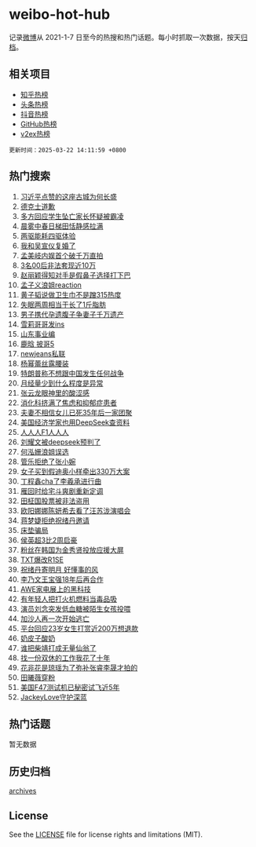 # weibo-hot-hub

记录[微博](https://www.weibo.com)从 2021-1-7 日至今的热搜和热门话题。每小时抓取一次数据，按天[归档](archives)。

## 相关项目

- [知乎热榜](https://github.com/lonnyzhang423/zhihu-hot-hub)
- [头条热榜](https://github.com/lonnyzhang423/toutiao-hot-hub)
- [抖音热榜](https://github.com/lonnyzhang423/douyin-hot-hub)
- [GitHub热榜](https://github.com/lonnyzhang423/github-hot-hub)
- [v2ex热榜](https://github.com/lonnyzhang423/v2ex-hot-hub)


`更新时间：2025-03-22 14:11:59 +0800`

## 热门搜索

1. [习近平点赞的这座古城为何长盛](https://m.weibo.cn/search?containerid=100103type%3D1%26t%3D10%26q%3D%23%E4%B9%A0%E8%BF%91%E5%B9%B3%E7%82%B9%E8%B5%9E%E7%9A%84%E8%BF%99%E5%BA%A7%E5%8F%A4%E5%9F%8E%E4%B8%BA%E4%BD%95%E9%95%BF%E7%9B%9B%23&stream_entry_id=51&isnewpage=1&extparam=seat%3D1%26stream_entry_id%3D51%26c_type%3D51%26q%3D%2523%25E4%25B9%25A0%25E8%25BF%2591%25E5%25B9%25B3%25E7%2582%25B9%25E8%25B5%259E%25E7%259A%2584%25E8%25BF%2599%25E5%25BA%25A7%25E5%258F%25A4%25E5%259F%258E%25E4%25B8%25BA%25E4%25BD%2595%25E9%2595%25BF%25E7%259B%259B%2523%26pos%3D0%26dgr%3D0%26cate%3D10103%26filter_type%3Drealtimehot%26display_time%3D1742623917%26pre_seqid%3D1742623917697051308031)
1. [德克士道歉](https://m.weibo.cn/search?containerid=100103type%3D1%26t%3D10%26q%3D%23%E5%BE%B7%E5%85%8B%E5%A3%AB%E9%81%93%E6%AD%89%23&stream_entry_id=31&isnewpage=1&extparam=seat%3D1%26band_rank%3D1%26c_type%3D31%26flag%3D2%26pos%3D0%26lcate%3D5001%26stream_entry_id%3D31%26q%3D%2523%25E5%25BE%25B7%25E5%2585%258B%25E5%25A3%25AB%25E9%2581%2593%25E6%25AD%2589%2523%26realpos%3D1%26dgr%3D0%26cate%3D5001%26filter_type%3Drealtimehot%26display_time%3D1742623917%26pre_seqid%3D1742623917697051308031)
1. [多方回应学生坠亡家长怀疑被霸凌](https://m.weibo.cn/search?containerid=100103type%3D1%26t%3D10%26q%3D%23%E5%A4%9A%E6%96%B9%E5%9B%9E%E5%BA%94%E5%AD%A6%E7%94%9F%E5%9D%A0%E4%BA%A1%E5%AE%B6%E9%95%BF%E6%80%80%E7%96%91%E8%A2%AB%E9%9C%B8%E5%87%8C%23&stream_entry_id=31&isnewpage=1&extparam=seat%3D1%26band_rank%3D2%26c_type%3D31%26flag%3D1%26pos%3D1%26lcate%3D5001%26stream_entry_id%3D31%26q%3D%2523%25E5%25A4%259A%25E6%2596%25B9%25E5%259B%259E%25E5%25BA%2594%25E5%25AD%25A6%25E7%2594%259F%25E5%259D%25A0%25E4%25BA%25A1%25E5%25AE%25B6%25E9%2595%25BF%25E6%2580%2580%25E7%2596%2591%25E8%25A2%25AB%25E9%259C%25B8%25E5%2587%258C%2523%26realpos%3D2%26dgr%3D0%26cate%3D5001%26filter_type%3Drealtimehot%26display_time%3D1742623917%26pre_seqid%3D1742623917697051308031)
1. [晨雾中春日梯田恬静感拉满](https://m.weibo.cn/search?containerid=100103type%3D1%26t%3D10%26q%3D%23%E6%99%A8%E9%9B%BE%E4%B8%AD%E6%98%A5%E6%97%A5%E6%A2%AF%E7%94%B0%E6%81%AC%E9%9D%99%E6%84%9F%E6%8B%89%E6%BB%A1%23&stream_entry_id=31&isnewpage=1&extparam=seat%3D1%26band_rank%3D3%26c_type%3D31%26flag%3D0%26pos%3D2%26lcate%3D5001%26stream_entry_id%3D31%26q%3D%2523%25E6%2599%25A8%25E9%259B%25BE%25E4%25B8%25AD%25E6%2598%25A5%25E6%2597%25A5%25E6%25A2%25AF%25E7%2594%25B0%25E6%2581%25AC%25E9%259D%2599%25E6%2584%259F%25E6%258B%2589%25E6%25BB%25A1%2523%26realpos%3D3%26dgr%3D0%26cate%3D5001%26filter_type%3Drealtimehot%26display_time%3D1742623917%26pre_seqid%3D1742623917697051308031)
1. [两驱能耗四驱体验](https://m.weibo.cn/search?containerid=100103type%3D1%26t%3D10%26q%3D%23%E4%B8%A4%E9%A9%B1%E8%83%BD%E8%80%97%E5%9B%9B%E9%A9%B1%E4%BD%93%E9%AA%8C%23&stream_entry_id=31&isnewpage=1&extparam=seat%3D1%26band_rank%3D4%26c_type%3D31%26is_ad_pos%3D1%26pos%3D3%26lcate%3D5001%26stream_entry_id%3D31%26cate%3D5001%26q%3D%2523%25E4%25B8%25A4%25E9%25A9%25B1%25E8%2583%25BD%25E8%2580%2597%25E5%259B%259B%25E9%25A9%25B1%25E4%25BD%2593%25E9%25AA%258C%2523%26dgr%3D0%26topic_ad%3D1%26adid%3D280181%26filter_type%3Drealtimehot%26display_time%3D1742623917%26pre_seqid%3D1742623917697051308031)
1. [我和吴宣仪复婚了](https://m.weibo.cn/search?containerid=100103type%3D1%26t%3D10%26q%3D%E6%88%91%E5%92%8C%E5%90%B4%E5%AE%A3%E4%BB%AA%E5%A4%8D%E5%A9%9A%E4%BA%86&stream_entry_id=31&isnewpage=1&extparam=seat%3D1%26band_rank%3D4%26c_type%3D31%26flag%3D1%26pos%3D4%26lcate%3D5001%26stream_entry_id%3D31%26q%3D%25E6%2588%2591%25E5%2592%258C%25E5%2590%25B4%25E5%25AE%25A3%25E4%25BB%25AA%25E5%25A4%258D%25E5%25A9%259A%25E4%25BA%2586%26realpos%3D4%26dgr%3D0%26cate%3D5001%26filter_type%3Drealtimehot%26display_time%3D1742623917%26pre_seqid%3D1742623917697051308031)
1. [孟美岐内娱首个破千万直拍](https://m.weibo.cn/search?containerid=100103type%3D1%26t%3D10%26q%3D%23%E5%AD%9F%E7%BE%8E%E5%B2%90%E5%86%85%E5%A8%B1%E9%A6%96%E4%B8%AA%E7%A0%B4%E5%8D%83%E4%B8%87%E7%9B%B4%E6%8B%8D%23&stream_entry_id=31&isnewpage=1&extparam=seat%3D1%26band_rank%3D5%26c_type%3D31%26flag%3D2%26pos%3D5%26lcate%3D5001%26stream_entry_id%3D31%26q%3D%2523%25E5%25AD%259F%25E7%25BE%258E%25E5%25B2%2590%25E5%2586%2585%25E5%25A8%25B1%25E9%25A6%2596%25E4%25B8%25AA%25E7%25A0%25B4%25E5%258D%2583%25E4%25B8%2587%25E7%259B%25B4%25E6%258B%258D%2523%26realpos%3D5%26dgr%3D0%26cate%3D5001%26filter_type%3Drealtimehot%26display_time%3D1742623917%26pre_seqid%3D1742623917697051308031)
1. [3名00后非法套现近10万](https://m.weibo.cn/search?containerid=100103type%3D1%26t%3D10%26q%3D%233%E5%90%8D00%E5%90%8E%E9%9D%9E%E6%B3%95%E5%A5%97%E7%8E%B0%E8%BF%9110%E4%B8%87%23&stream_entry_id=31&isnewpage=1&extparam=seat%3D1%26band_rank%3D6%26c_type%3D31%26flag%3D1%26pos%3D6%26lcate%3D5001%26stream_entry_id%3D31%26q%3D%25233%25E5%2590%258D00%25E5%2590%258E%25E9%259D%259E%25E6%25B3%2595%25E5%25A5%2597%25E7%258E%25B0%25E8%25BF%259110%25E4%25B8%2587%2523%26realpos%3D6%26dgr%3D0%26cate%3D5001%26filter_type%3Drealtimehot%26display_time%3D1742623917%26pre_seqid%3D1742623917697051308031)
1. [赵丽颖得知对手是假鼻子选择打下巴](https://m.weibo.cn/search?containerid=100103type%3D1%26t%3D10%26q%3D%23%E8%B5%B5%E4%B8%BD%E9%A2%96%E5%BE%97%E7%9F%A5%E5%AF%B9%E6%89%8B%E6%98%AF%E5%81%87%E9%BC%BB%E5%AD%90%E9%80%89%E6%8B%A9%E6%89%93%E4%B8%8B%E5%B7%B4%23&stream_entry_id=31&isnewpage=1&extparam=seat%3D1%26band_rank%3D7%26c_type%3D31%26flag%3D2%26pos%3D7%26lcate%3D5001%26stream_entry_id%3D31%26q%3D%2523%25E8%25B5%25B5%25E4%25B8%25BD%25E9%25A2%2596%25E5%25BE%2597%25E7%259F%25A5%25E5%25AF%25B9%25E6%2589%258B%25E6%2598%25AF%25E5%2581%2587%25E9%25BC%25BB%25E5%25AD%2590%25E9%2580%2589%25E6%258B%25A9%25E6%2589%2593%25E4%25B8%258B%25E5%25B7%25B4%2523%26realpos%3D7%26dgr%3D0%26cate%3D5001%26filter_type%3Drealtimehot%26display_time%3D1742623917%26pre_seqid%3D1742623917697051308031)
1. [孟子义浪姐reaction](https://m.weibo.cn/search?containerid=100103type%3D1%26t%3D10%26q%3D%23%E5%AD%9F%E5%AD%90%E4%B9%89%E6%B5%AA%E5%A7%90reaction%23&stream_entry_id=31&isnewpage=1&extparam=seat%3D1%26band_rank%3D8%26c_type%3D31%26flag%3D1%26pos%3D8%26lcate%3D5001%26stream_entry_id%3D31%26q%3D%2523%25E5%25AD%259F%25E5%25AD%2590%25E4%25B9%2589%25E6%25B5%25AA%25E5%25A7%2590reaction%2523%26realpos%3D8%26dgr%3D0%26cate%3D5001%26filter_type%3Drealtimehot%26display_time%3D1742623917%26pre_seqid%3D1742623917697051308031)
1. [黄子韬说做卫生巾不是蹭315热度](https://m.weibo.cn/search?containerid=100103type%3D1%26t%3D10%26q%3D%23%E9%BB%84%E5%AD%90%E9%9F%AC%E8%AF%B4%E5%81%9A%E5%8D%AB%E7%94%9F%E5%B7%BE%E4%B8%8D%E6%98%AF%E8%B9%AD315%E7%83%AD%E5%BA%A6%23&stream_entry_id=31&isnewpage=1&extparam=seat%3D1%26band_rank%3D9%26c_type%3D31%26flag%3D0%26pos%3D9%26lcate%3D5001%26stream_entry_id%3D31%26q%3D%2523%25E9%25BB%2584%25E5%25AD%2590%25E9%259F%25AC%25E8%25AF%25B4%25E5%2581%259A%25E5%258D%25AB%25E7%2594%259F%25E5%25B7%25BE%25E4%25B8%258D%25E6%2598%25AF%25E8%25B9%25AD315%25E7%2583%25AD%25E5%25BA%25A6%2523%26realpos%3D9%26dgr%3D0%26cate%3D5001%26filter_type%3Drealtimehot%26display_time%3D1742623917%26pre_seqid%3D1742623917697051308031)
1. [失眠两周相当于长了1斤脂肪](https://m.weibo.cn/search?containerid=100103type%3D1%26t%3D10%26q%3D%23%E5%A4%B1%E7%9C%A0%E4%B8%A4%E5%91%A8%E7%9B%B8%E5%BD%93%E4%BA%8E%E9%95%BF%E4%BA%861%E6%96%A4%E8%84%82%E8%82%AA%23&stream_entry_id=31&isnewpage=1&extparam=seat%3D1%26band_rank%3D10%26c_type%3D31%26flag%3D1%26pos%3D10%26lcate%3D5001%26stream_entry_id%3D31%26q%3D%2523%25E5%25A4%25B1%25E7%259C%25A0%25E4%25B8%25A4%25E5%2591%25A8%25E7%259B%25B8%25E5%25BD%2593%25E4%25BA%258E%25E9%2595%25BF%25E4%25BA%25861%25E6%2596%25A4%25E8%2584%2582%25E8%2582%25AA%2523%26realpos%3D10%26dgr%3D0%26cate%3D5001%26filter_type%3Drealtimehot%26display_time%3D1742623917%26pre_seqid%3D1742623917697051308031)
1. [男子携代孕遗腹子争妻子千万遗产](https://m.weibo.cn/search?containerid=100103type%3D1%26t%3D10%26q%3D%23%E7%94%B7%E5%AD%90%E6%90%BA%E4%BB%A3%E5%AD%95%E9%81%97%E8%85%B9%E5%AD%90%E4%BA%89%E5%A6%BB%E5%AD%90%E5%8D%83%E4%B8%87%E9%81%97%E4%BA%A7%23&stream_entry_id=31&isnewpage=1&extparam=seat%3D1%26band_rank%3D11%26c_type%3D31%26flag%3D2%26pos%3D11%26lcate%3D5001%26stream_entry_id%3D31%26q%3D%2523%25E7%2594%25B7%25E5%25AD%2590%25E6%2590%25BA%25E4%25BB%25A3%25E5%25AD%2595%25E9%2581%2597%25E8%2585%25B9%25E5%25AD%2590%25E4%25BA%2589%25E5%25A6%25BB%25E5%25AD%2590%25E5%258D%2583%25E4%25B8%2587%25E9%2581%2597%25E4%25BA%25A7%2523%26realpos%3D11%26dgr%3D0%26cate%3D5001%26filter_type%3Drealtimehot%26display_time%3D1742623917%26pre_seqid%3D1742623917697051308031)
1. [雪莉哥哥发ins](https://m.weibo.cn/search?containerid=100103type%3D1%26t%3D10%26q%3D%23%E9%9B%AA%E8%8E%89%E5%93%A5%E5%93%A5%E5%8F%91ins%23&stream_entry_id=31&isnewpage=1&extparam=seat%3D1%26band_rank%3D12%26c_type%3D31%26flag%3D2%26pos%3D12%26lcate%3D5001%26stream_entry_id%3D31%26q%3D%2523%25E9%259B%25AA%25E8%258E%2589%25E5%2593%25A5%25E5%2593%25A5%25E5%258F%2591ins%2523%26realpos%3D12%26dgr%3D0%26cate%3D5001%26filter_type%3Drealtimehot%26display_time%3D1742623917%26pre_seqid%3D1742623917697051308031)
1. [山东事业编](https://m.weibo.cn/search?containerid=100103type%3D1%26t%3D10%26q%3D%E5%B1%B1%E4%B8%9C%E4%BA%8B%E4%B8%9A%E7%BC%96&stream_entry_id=31&isnewpage=1&extparam=seat%3D1%26band_rank%3D13%26c_type%3D31%26flag%3D0%26pos%3D13%26lcate%3D5001%26stream_entry_id%3D31%26q%3D%25E5%25B1%25B1%25E4%25B8%259C%25E4%25BA%258B%25E4%25B8%259A%25E7%25BC%2596%26realpos%3D13%26dgr%3D0%26cate%3D5001%26filter_type%3Drealtimehot%26display_time%3D1742623917%26pre_seqid%3D1742623917697051308031)
1. [鹿晗 披哥5](https://m.weibo.cn/search?containerid=100103type%3D1%26t%3D10%26q%3D%E9%B9%BF%E6%99%97+%E6%8A%AB%E5%93%A55&stream_entry_id=31&isnewpage=1&extparam=seat%3D1%26band_rank%3D14%26c_type%3D31%26flag%3D2%26pos%3D14%26lcate%3D5001%26stream_entry_id%3D31%26q%3D%25E9%25B9%25BF%25E6%2599%2597%2520%25E6%258A%25AB%25E5%2593%25A55%26realpos%3D14%26dgr%3D0%26cate%3D5001%26filter_type%3Drealtimehot%26display_time%3D1742623917%26pre_seqid%3D1742623917697051308031)
1. [newjeans私联](https://m.weibo.cn/search?containerid=100103type%3D1%26t%3D10%26q%3D%23newjeans%E7%A7%81%E8%81%94%23&stream_entry_id=31&isnewpage=1&extparam=seat%3D1%26band_rank%3D15%26c_type%3D31%26flag%3D0%26pos%3D15%26lcate%3D5001%26stream_entry_id%3D31%26q%3D%2523newjeans%25E7%25A7%2581%25E8%2581%2594%2523%26realpos%3D15%26dgr%3D0%26cate%3D5001%26filter_type%3Drealtimehot%26display_time%3D1742623917%26pre_seqid%3D1742623917697051308031)
1. [杨幂蕾丝露腰装](https://m.weibo.cn/search?containerid=100103type%3D1%26t%3D10%26q%3D%23%E6%9D%A8%E5%B9%82%E8%95%BE%E4%B8%9D%E9%9C%B2%E8%85%B0%E8%A3%85%23&stream_entry_id=31&isnewpage=1&extparam=seat%3D1%26band_rank%3D16%26c_type%3D31%26flag%3D1%26pos%3D16%26lcate%3D5001%26stream_entry_id%3D31%26q%3D%2523%25E6%259D%25A8%25E5%25B9%2582%25E8%2595%25BE%25E4%25B8%259D%25E9%259C%25B2%25E8%2585%25B0%25E8%25A3%2585%2523%26realpos%3D16%26dgr%3D0%26cate%3D5001%26filter_type%3Drealtimehot%26display_time%3D1742623917%26pre_seqid%3D1742623917697051308031)
1. [特朗普称不想跟中国发生任何战争](https://m.weibo.cn/search?containerid=100103type%3D1%26t%3D10%26q%3D%23%E7%89%B9%E6%9C%97%E6%99%AE%E7%A7%B0%E4%B8%8D%E6%83%B3%E8%B7%9F%E4%B8%AD%E5%9B%BD%E5%8F%91%E7%94%9F%E4%BB%BB%E4%BD%95%E6%88%98%E4%BA%89%23&stream_entry_id=31&isnewpage=1&extparam=seat%3D1%26band_rank%3D17%26c_type%3D31%26flag%3D1%26pos%3D17%26lcate%3D5001%26stream_entry_id%3D31%26q%3D%2523%25E7%2589%25B9%25E6%259C%2597%25E6%2599%25AE%25E7%25A7%25B0%25E4%25B8%258D%25E6%2583%25B3%25E8%25B7%259F%25E4%25B8%25AD%25E5%259B%25BD%25E5%258F%2591%25E7%2594%259F%25E4%25BB%25BB%25E4%25BD%2595%25E6%2588%2598%25E4%25BA%2589%2523%26realpos%3D17%26dgr%3D0%26cate%3D5001%26filter_type%3Drealtimehot%26display_time%3D1742623917%26pre_seqid%3D1742623917697051308031)
1. [月经量少到什么程度是异常](https://m.weibo.cn/search?containerid=100103type%3D1%26t%3D10%26q%3D%23%E6%9C%88%E7%BB%8F%E9%87%8F%E5%B0%91%E5%88%B0%E4%BB%80%E4%B9%88%E7%A8%8B%E5%BA%A6%E6%98%AF%E5%BC%82%E5%B8%B8%23&stream_entry_id=31&isnewpage=1&extparam=seat%3D1%26band_rank%3D18%26c_type%3D31%26flag%3D0%26pos%3D18%26lcate%3D5001%26stream_entry_id%3D31%26q%3D%2523%25E6%259C%2588%25E7%25BB%258F%25E9%2587%258F%25E5%25B0%2591%25E5%2588%25B0%25E4%25BB%2580%25E4%25B9%2588%25E7%25A8%258B%25E5%25BA%25A6%25E6%2598%25AF%25E5%25BC%2582%25E5%25B8%25B8%2523%26realpos%3D18%26dgr%3D0%26cate%3D5001%26filter_type%3Drealtimehot%26display_time%3D1742623917%26pre_seqid%3D1742623917697051308031)
1. [张云龙眼神里的酸涩感](https://m.weibo.cn/search?containerid=100103type%3D1%26t%3D10%26q%3D%E5%BC%A0%E4%BA%91%E9%BE%99%E7%9C%BC%E7%A5%9E%E9%87%8C%E7%9A%84%E9%85%B8%E6%B6%A9%E6%84%9F&stream_entry_id=31&isnewpage=1&extparam=seat%3D1%26band_rank%3D19%26c_type%3D31%26flag%3D1%26pos%3D19%26lcate%3D5001%26stream_entry_id%3D31%26q%3D%25E5%25BC%25A0%25E4%25BA%2591%25E9%25BE%2599%25E7%259C%25BC%25E7%25A5%259E%25E9%2587%258C%25E7%259A%2584%25E9%2585%25B8%25E6%25B6%25A9%25E6%2584%259F%26realpos%3D19%26dgr%3D0%26cate%3D5001%26filter_type%3Drealtimehot%26display_time%3D1742623917%26pre_seqid%3D1742623917697051308031)
1. [消化科挤满了焦虑和抑郁症患者](https://m.weibo.cn/search?containerid=100103type%3D1%26t%3D10%26q%3D%23%E6%B6%88%E5%8C%96%E7%A7%91%E6%8C%A4%E6%BB%A1%E4%BA%86%E7%84%A6%E8%99%91%E5%92%8C%E6%8A%91%E9%83%81%E7%97%87%E6%82%A3%E8%80%85%23&stream_entry_id=31&isnewpage=1&extparam=seat%3D1%26band_rank%3D20%26c_type%3D31%26flag%3D1%26pos%3D20%26lcate%3D5001%26stream_entry_id%3D31%26q%3D%2523%25E6%25B6%2588%25E5%258C%2596%25E7%25A7%2591%25E6%258C%25A4%25E6%25BB%25A1%25E4%25BA%2586%25E7%2584%25A6%25E8%2599%2591%25E5%2592%258C%25E6%258A%2591%25E9%2583%2581%25E7%2597%2587%25E6%2582%25A3%25E8%2580%2585%2523%26realpos%3D20%26dgr%3D0%26cate%3D5001%26filter_type%3Drealtimehot%26display_time%3D1742623917%26pre_seqid%3D1742623917697051308031)
1. [夫妻不相信女儿已死35年后一家团聚](https://m.weibo.cn/search?containerid=100103type%3D1%26t%3D10%26q%3D%23%E5%A4%AB%E5%A6%BB%E4%B8%8D%E7%9B%B8%E4%BF%A1%E5%A5%B3%E5%84%BF%E5%B7%B2%E6%AD%BB35%E5%B9%B4%E5%90%8E%E4%B8%80%E5%AE%B6%E5%9B%A2%E8%81%9A%23&stream_entry_id=31&isnewpage=1&extparam=seat%3D1%26band_rank%3D21%26c_type%3D31%26flag%3D0%26pos%3D21%26lcate%3D5001%26stream_entry_id%3D31%26q%3D%2523%25E5%25A4%25AB%25E5%25A6%25BB%25E4%25B8%258D%25E7%259B%25B8%25E4%25BF%25A1%25E5%25A5%25B3%25E5%2584%25BF%25E5%25B7%25B2%25E6%25AD%25BB35%25E5%25B9%25B4%25E5%2590%258E%25E4%25B8%2580%25E5%25AE%25B6%25E5%259B%25A2%25E8%2581%259A%2523%26realpos%3D21%26dgr%3D0%26cate%3D5001%26filter_type%3Drealtimehot%26display_time%3D1742623917%26pre_seqid%3D1742623917697051308031)
1. [美国经济学家也用DeepSeek查资料](https://m.weibo.cn/search?containerid=100103type%3D1%26t%3D10%26q%3D%E7%BE%8E%E5%9B%BD%E7%BB%8F%E6%B5%8E%E5%AD%A6%E5%AE%B6%E4%B9%9F%E7%94%A8DeepSeek%E6%9F%A5%E8%B5%84%E6%96%99&stream_entry_id=31&isnewpage=1&extparam=seat%3D1%26band_rank%3D22%26c_type%3D31%26flag%3D1%26pos%3D22%26lcate%3D5001%26stream_entry_id%3D31%26q%3D%25E7%25BE%258E%25E5%259B%25BD%25E7%25BB%258F%25E6%25B5%258E%25E5%25AD%25A6%25E5%25AE%25B6%25E4%25B9%259F%25E7%2594%25A8DeepSeek%25E6%259F%25A5%25E8%25B5%2584%25E6%2596%2599%26realpos%3D22%26dgr%3D0%26cate%3D5001%26filter_type%3Drealtimehot%26display_time%3D1742623917%26pre_seqid%3D1742623917697051308031)
1. [人人人F1人人人](https://m.weibo.cn/search?containerid=100103type%3D1%26t%3D10%26q%3D%23%E4%BA%BA%E4%BA%BA%E4%BA%BAF1%E4%BA%BA%E4%BA%BA%E4%BA%BA%23&stream_entry_id=31&isnewpage=1&extparam=seat%3D1%26band_rank%3D23%26c_type%3D31%26flag%3D1%26pos%3D23%26lcate%3D5001%26stream_entry_id%3D31%26q%3D%2523%25E4%25BA%25BA%25E4%25BA%25BA%25E4%25BA%25BAF1%25E4%25BA%25BA%25E4%25BA%25BA%25E4%25BA%25BA%2523%26realpos%3D23%26dgr%3D0%26cate%3D5001%26filter_type%3Drealtimehot%26display_time%3D1742623917%26pre_seqid%3D1742623917697051308031)
1. [刘耀文被deepseek预判了](https://m.weibo.cn/search?containerid=100103type%3D1%26t%3D10%26q%3D%E5%88%98%E8%80%80%E6%96%87%E8%A2%ABdeepseek%E9%A2%84%E5%88%A4%E4%BA%86&stream_entry_id=31&isnewpage=1&extparam=seat%3D1%26band_rank%3D24%26c_type%3D31%26flag%3D1%26pos%3D24%26lcate%3D5001%26stream_entry_id%3D31%26q%3D%25E5%2588%2598%25E8%2580%2580%25E6%2596%2587%25E8%25A2%25ABdeepseek%25E9%25A2%2584%25E5%2588%25A4%25E4%25BA%2586%26realpos%3D24%26dgr%3D0%26cate%3D5001%26filter_type%3Drealtimehot%26display_time%3D1742623917%26pre_seqid%3D1742623917697051308031)
1. [何泓姗浪姐误选](https://m.weibo.cn/search?containerid=100103type%3D1%26t%3D10%26q%3D%E4%BD%95%E6%B3%93%E5%A7%97%E6%B5%AA%E5%A7%90%E8%AF%AF%E9%80%89&stream_entry_id=31&isnewpage=1&extparam=seat%3D1%26band_rank%3D25%26c_type%3D31%26flag%3D0%26pos%3D25%26lcate%3D5001%26stream_entry_id%3D31%26q%3D%25E4%25BD%2595%25E6%25B3%2593%25E5%25A7%2597%25E6%25B5%25AA%25E5%25A7%2590%25E8%25AF%25AF%25E9%2580%2589%26realpos%3D25%26dgr%3D0%26cate%3D5001%26filter_type%3Drealtimehot%26display_time%3D1742623917%26pre_seqid%3D1742623917697051308031)
1. [管乐拒绝了张小婉](https://m.weibo.cn/search?containerid=100103type%3D1%26t%3D10%26q%3D%23%E7%AE%A1%E4%B9%90%E6%8B%92%E7%BB%9D%E4%BA%86%E5%BC%A0%E5%B0%8F%E5%A9%89%23&stream_entry_id=31&isnewpage=1&extparam=seat%3D1%26band_rank%3D26%26c_type%3D31%26flag%3D1%26pos%3D26%26lcate%3D5001%26stream_entry_id%3D31%26q%3D%2523%25E7%25AE%25A1%25E4%25B9%2590%25E6%258B%2592%25E7%25BB%259D%25E4%25BA%2586%25E5%25BC%25A0%25E5%25B0%258F%25E5%25A9%2589%2523%26realpos%3D26%26dgr%3D0%26cate%3D5001%26filter_type%3Drealtimehot%26display_time%3D1742623917%26pre_seqid%3D1742623917697051308031)
1. [女子买到假迪奥小样牵出330万大案](https://m.weibo.cn/search?containerid=100103type%3D1%26t%3D10%26q%3D%23%E5%A5%B3%E5%AD%90%E4%B9%B0%E5%88%B0%E5%81%87%E8%BF%AA%E5%A5%A5%E5%B0%8F%E6%A0%B7%E7%89%B5%E5%87%BA330%E4%B8%87%E5%A4%A7%E6%A1%88%23&stream_entry_id=31&isnewpage=1&extparam=seat%3D1%26band_rank%3D27%26c_type%3D31%26flag%3D1%26pos%3D27%26lcate%3D5001%26stream_entry_id%3D31%26q%3D%2523%25E5%25A5%25B3%25E5%25AD%2590%25E4%25B9%25B0%25E5%2588%25B0%25E5%2581%2587%25E8%25BF%25AA%25E5%25A5%25A5%25E5%25B0%258F%25E6%25A0%25B7%25E7%2589%25B5%25E5%2587%25BA330%25E4%25B8%2587%25E5%25A4%25A7%25E6%25A1%2588%2523%26realpos%3D27%26dgr%3D0%26cate%3D5001%26filter_type%3Drealtimehot%26display_time%3D1742623917%26pre_seqid%3D1742623917697051308031)
1. [丁程鑫cha了李羲承进行曲](https://m.weibo.cn/search?containerid=100103type%3D1%26t%3D10%26q%3D%23%E4%B8%81%E7%A8%8B%E9%91%ABcha%E4%BA%86%E6%9D%8E%E7%BE%B2%E6%89%BF%E8%BF%9B%E8%A1%8C%E6%9B%B2%23&stream_entry_id=31&isnewpage=1&extparam=seat%3D1%26band_rank%3D28%26c_type%3D31%26flag%3D1%26pos%3D28%26lcate%3D5001%26stream_entry_id%3D31%26q%3D%2523%25E4%25B8%2581%25E7%25A8%258B%25E9%2591%25ABcha%25E4%25BA%2586%25E6%259D%258E%25E7%25BE%25B2%25E6%2589%25BF%25E8%25BF%259B%25E8%25A1%258C%25E6%259B%25B2%2523%26realpos%3D28%26dgr%3D0%26cate%3D5001%26filter_type%3Drealtimehot%26display_time%3D1742623917%26pre_seqid%3D1742623917697051308031)
1. [雁回时给宅斗爽剧重新定调](https://m.weibo.cn/search?containerid=100103type%3D1%26t%3D10%26q%3D%23%E9%9B%81%E5%9B%9E%E6%97%B6%E7%BB%99%E5%AE%85%E6%96%97%E7%88%BD%E5%89%A7%E9%87%8D%E6%96%B0%E5%AE%9A%E8%B0%83%23&stream_entry_id=31&isnewpage=1&extparam=seat%3D1%26band_rank%3D29%26c_type%3D31%26flag%3D1%26pos%3D29%26lcate%3D5001%26stream_entry_id%3D31%26q%3D%2523%25E9%259B%2581%25E5%259B%259E%25E6%2597%25B6%25E7%25BB%2599%25E5%25AE%2585%25E6%2596%2597%25E7%2588%25BD%25E5%2589%25A7%25E9%2587%258D%25E6%2596%25B0%25E5%25AE%259A%25E8%25B0%2583%2523%26realpos%3D29%26dgr%3D0%26cate%3D5001%26filter_type%3Drealtimehot%26display_time%3D1742623917%26pre_seqid%3D1742623917697051308031)
1. [田柾国股票被非法盗用](https://m.weibo.cn/search?containerid=100103type%3D1%26t%3D10%26q%3D%23%E7%94%B0%E6%9F%BE%E5%9B%BD%E8%82%A1%E7%A5%A8%E8%A2%AB%E9%9D%9E%E6%B3%95%E7%9B%97%E7%94%A8%23&stream_entry_id=31&isnewpage=1&extparam=seat%3D1%26band_rank%3D30%26c_type%3D31%26flag%3D1%26pos%3D30%26lcate%3D5001%26stream_entry_id%3D31%26q%3D%2523%25E7%2594%25B0%25E6%259F%25BE%25E5%259B%25BD%25E8%2582%25A1%25E7%25A5%25A8%25E8%25A2%25AB%25E9%259D%259E%25E6%25B3%2595%25E7%259B%2597%25E7%2594%25A8%2523%26realpos%3D30%26dgr%3D0%26cate%3D5001%26filter_type%3Drealtimehot%26display_time%3D1742623917%26pre_seqid%3D1742623917697051308031)
1. [欧阳娜娜陈妍希去看了汪苏泷演唱会](https://m.weibo.cn/search?containerid=100103type%3D1%26t%3D10%26q%3D%23%E6%AC%A7%E9%98%B3%E5%A8%9C%E5%A8%9C%E9%99%88%E5%A6%8D%E5%B8%8C%E5%8E%BB%E7%9C%8B%E4%BA%86%E6%B1%AA%E8%8B%8F%E6%B3%B7%E6%BC%94%E5%94%B1%E4%BC%9A%23&stream_entry_id=31&isnewpage=1&extparam=seat%3D1%26band_rank%3D31%26c_type%3D31%26flag%3D1%26pos%3D31%26lcate%3D5001%26stream_entry_id%3D31%26q%3D%2523%25E6%25AC%25A7%25E9%2598%25B3%25E5%25A8%259C%25E5%25A8%259C%25E9%2599%2588%25E5%25A6%258D%25E5%25B8%258C%25E5%258E%25BB%25E7%259C%258B%25E4%25BA%2586%25E6%25B1%25AA%25E8%258B%258F%25E6%25B3%25B7%25E6%25BC%2594%25E5%2594%25B1%25E4%25BC%259A%2523%26realpos%3D31%26dgr%3D0%26cate%3D5001%26filter_type%3Drealtimehot%26display_time%3D1742623917%26pre_seqid%3D1742623917697051308031)
1. [蒋梦婕拒绝祝绪丹邀请](https://m.weibo.cn/search?containerid=100103type%3D1%26t%3D10%26q%3D%23%E8%92%8B%E6%A2%A6%E5%A9%95%E6%8B%92%E7%BB%9D%E7%A5%9D%E7%BB%AA%E4%B8%B9%E9%82%80%E8%AF%B7%23&stream_entry_id=31&isnewpage=1&extparam=seat%3D1%26band_rank%3D32%26c_type%3D31%26flag%3D1%26pos%3D32%26lcate%3D5001%26stream_entry_id%3D31%26q%3D%2523%25E8%2592%258B%25E6%25A2%25A6%25E5%25A9%2595%25E6%258B%2592%25E7%25BB%259D%25E7%25A5%259D%25E7%25BB%25AA%25E4%25B8%25B9%25E9%2582%2580%25E8%25AF%25B7%2523%26realpos%3D32%26dgr%3D0%26cate%3D5001%26filter_type%3Drealtimehot%26display_time%3D1742623917%26pre_seqid%3D1742623917697051308031)
1. [床垫骗局](https://m.weibo.cn/search?containerid=100103type%3D1%26t%3D10%26q%3D%E5%BA%8A%E5%9E%AB%E9%AA%97%E5%B1%80&stream_entry_id=31&isnewpage=1&extparam=seat%3D1%26band_rank%3D33%26c_type%3D31%26flag%3D1%26pos%3D33%26lcate%3D5001%26stream_entry_id%3D31%26q%3D%25E5%25BA%258A%25E5%259E%25AB%25E9%25AA%2597%25E5%25B1%2580%26realpos%3D33%26dgr%3D0%26cate%3D5001%26filter_type%3Drealtimehot%26display_time%3D1742623917%26pre_seqid%3D1742623917697051308031)
1. [侯英超3比2周启豪](https://m.weibo.cn/search?containerid=100103type%3D1%26t%3D10%26q%3D%23%E4%BE%AF%E8%8B%B1%E8%B6%853%E6%AF%942%E5%91%A8%E5%90%AF%E8%B1%AA%23&stream_entry_id=31&isnewpage=1&extparam=seat%3D1%26band_rank%3D34%26c_type%3D31%26flag%3D1%26pos%3D34%26lcate%3D5001%26stream_entry_id%3D31%26q%3D%2523%25E4%25BE%25AF%25E8%258B%25B1%25E8%25B6%25853%25E6%25AF%25942%25E5%2591%25A8%25E5%2590%25AF%25E8%25B1%25AA%2523%26realpos%3D34%26dgr%3D0%26cate%3D5001%26filter_type%3Drealtimehot%26display_time%3D1742623917%26pre_seqid%3D1742623917697051308031)
1. [粉丝在韩国为金秀贤投放应援大屏](https://m.weibo.cn/search?containerid=100103type%3D1%26t%3D10%26q%3D%23%E7%B2%89%E4%B8%9D%E5%9C%A8%E9%9F%A9%E5%9B%BD%E4%B8%BA%E9%87%91%E7%A7%80%E8%B4%A4%E6%8A%95%E6%94%BE%E5%BA%94%E6%8F%B4%E5%A4%A7%E5%B1%8F%23&stream_entry_id=31&isnewpage=1&extparam=seat%3D1%26band_rank%3D35%26c_type%3D31%26flag%3D1%26pos%3D35%26lcate%3D5001%26stream_entry_id%3D31%26q%3D%2523%25E7%25B2%2589%25E4%25B8%259D%25E5%259C%25A8%25E9%259F%25A9%25E5%259B%25BD%25E4%25B8%25BA%25E9%2587%2591%25E7%25A7%2580%25E8%25B4%25A4%25E6%258A%2595%25E6%2594%25BE%25E5%25BA%2594%25E6%258F%25B4%25E5%25A4%25A7%25E5%25B1%258F%2523%26realpos%3D35%26dgr%3D0%26cate%3D5001%26filter_type%3Drealtimehot%26display_time%3D1742623917%26pre_seqid%3D1742623917697051308031)
1. [TXT爆改R1SE](https://m.weibo.cn/search?containerid=100103type%3D1%26t%3D10%26q%3DTXT%E7%88%86%E6%94%B9R1SE&stream_entry_id=31&isnewpage=1&extparam=seat%3D1%26band_rank%3D36%26c_type%3D31%26flag%3D0%26pos%3D36%26lcate%3D5001%26stream_entry_id%3D31%26q%3DTXT%25E7%2588%2586%25E6%2594%25B9R1SE%26realpos%3D36%26dgr%3D0%26cate%3D5001%26filter_type%3Drealtimehot%26display_time%3D1742623917%26pre_seqid%3D1742623917697051308031)
1. [祝绪丹寄明月 好懂事的风](https://m.weibo.cn/search?containerid=100103type%3D1%26t%3D10%26q%3D%E7%A5%9D%E7%BB%AA%E4%B8%B9%E5%AF%84%E6%98%8E%E6%9C%88+%E5%A5%BD%E6%87%82%E4%BA%8B%E7%9A%84%E9%A3%8E&stream_entry_id=31&isnewpage=1&extparam=seat%3D1%26band_rank%3D37%26c_type%3D31%26flag%3D1%26pos%3D37%26lcate%3D5001%26stream_entry_id%3D31%26q%3D%25E7%25A5%259D%25E7%25BB%25AA%25E4%25B8%25B9%25E5%25AF%2584%25E6%2598%258E%25E6%259C%2588%2520%25E5%25A5%25BD%25E6%2587%2582%25E4%25BA%258B%25E7%259A%2584%25E9%25A3%258E%26realpos%3D37%26dgr%3D0%26cate%3D5001%26filter_type%3Drealtimehot%26display_time%3D1742623917%26pre_seqid%3D1742623917697051308031)
1. [李乃文王宝强18年后再合作](https://m.weibo.cn/search?containerid=100103type%3D1%26t%3D10%26q%3D%E6%9D%8E%E4%B9%83%E6%96%87%E7%8E%8B%E5%AE%9D%E5%BC%BA18%E5%B9%B4%E5%90%8E%E5%86%8D%E5%90%88%E4%BD%9C&stream_entry_id=31&isnewpage=1&extparam=seat%3D1%26band_rank%3D38%26c_type%3D31%26flag%3D1%26pos%3D38%26lcate%3D5001%26stream_entry_id%3D31%26q%3D%25E6%259D%258E%25E4%25B9%2583%25E6%2596%2587%25E7%258E%258B%25E5%25AE%259D%25E5%25BC%25BA18%25E5%25B9%25B4%25E5%2590%258E%25E5%2586%258D%25E5%2590%2588%25E4%25BD%259C%26realpos%3D38%26dgr%3D0%26cate%3D5001%26filter_type%3Drealtimehot%26display_time%3D1742623917%26pre_seqid%3D1742623917697051308031)
1. [AWE家电展上的黑科技](https://m.weibo.cn/search?containerid=100103type%3D1%26t%3D10%26q%3DAWE%E5%AE%B6%E7%94%B5%E5%B1%95%E4%B8%8A%E7%9A%84%E9%BB%91%E7%A7%91%E6%8A%80&stream_entry_id=31&isnewpage=1&extparam=seat%3D1%26band_rank%3D39%26c_type%3D31%26flag%3D1%26pos%3D39%26lcate%3D5001%26stream_entry_id%3D31%26realpos%3D39%26q%3DAWE%25E5%25AE%25B6%25E7%2594%25B5%25E5%25B1%2595%25E4%25B8%258A%25E7%259A%2584%25E9%25BB%2591%25E7%25A7%2591%25E6%258A%2580%26dgr%3D0%26cate%3D5001%26adid%3D280202%26filter_type%3Drealtimehot%26display_time%3D1742623917%26pre_seqid%3D1742623917697051308031)
1. [有年轻人把打火机燃料当毒品吸](https://m.weibo.cn/search?containerid=100103type%3D1%26t%3D10%26q%3D%23%E6%9C%89%E5%B9%B4%E8%BD%BB%E4%BA%BA%E6%8A%8A%E6%89%93%E7%81%AB%E6%9C%BA%E7%87%83%E6%96%99%E5%BD%93%E6%AF%92%E5%93%81%E5%90%B8%23&stream_entry_id=31&isnewpage=1&extparam=seat%3D1%26band_rank%3D40%26c_type%3D31%26flag%3D1%26pos%3D40%26lcate%3D5001%26stream_entry_id%3D31%26q%3D%2523%25E6%259C%2589%25E5%25B9%25B4%25E8%25BD%25BB%25E4%25BA%25BA%25E6%258A%258A%25E6%2589%2593%25E7%2581%25AB%25E6%259C%25BA%25E7%2587%2583%25E6%2596%2599%25E5%25BD%2593%25E6%25AF%2592%25E5%2593%2581%25E5%2590%25B8%2523%26realpos%3D40%26dgr%3D0%26cate%3D5001%26filter_type%3Drealtimehot%26display_time%3D1742623917%26pre_seqid%3D1742623917697051308031)
1. [演员刘念突发低血糖被陌生女孩投喂](https://m.weibo.cn/search?containerid=100103type%3D1%26t%3D10%26q%3D%23%E6%BC%94%E5%91%98%E5%88%98%E5%BF%B5%E7%AA%81%E5%8F%91%E4%BD%8E%E8%A1%80%E7%B3%96%E8%A2%AB%E9%99%8C%E7%94%9F%E5%A5%B3%E5%AD%A9%E6%8A%95%E5%96%82%23&stream_entry_id=31&isnewpage=1&extparam=seat%3D1%26band_rank%3D41%26c_type%3D31%26flag%3D0%26pos%3D41%26lcate%3D5001%26stream_entry_id%3D31%26q%3D%2523%25E6%25BC%2594%25E5%2591%2598%25E5%2588%2598%25E5%25BF%25B5%25E7%25AA%2581%25E5%258F%2591%25E4%25BD%258E%25E8%25A1%2580%25E7%25B3%2596%25E8%25A2%25AB%25E9%2599%258C%25E7%2594%259F%25E5%25A5%25B3%25E5%25AD%25A9%25E6%258A%2595%25E5%2596%2582%2523%26realpos%3D41%26dgr%3D0%26cate%3D5001%26filter_type%3Drealtimehot%26display_time%3D1742623917%26pre_seqid%3D1742623917697051308031)
1. [加沙人再一次开始逃亡](https://m.weibo.cn/search?containerid=100103type%3D1%26t%3D10%26q%3D%23%E5%8A%A0%E6%B2%99%E4%BA%BA%E5%86%8D%E4%B8%80%E6%AC%A1%E5%BC%80%E5%A7%8B%E9%80%83%E4%BA%A1%23&stream_entry_id=31&isnewpage=1&extparam=seat%3D1%26band_rank%3D42%26c_type%3D31%26flag%3D0%26pos%3D42%26lcate%3D5001%26stream_entry_id%3D31%26q%3D%2523%25E5%258A%25A0%25E6%25B2%2599%25E4%25BA%25BA%25E5%2586%258D%25E4%25B8%2580%25E6%25AC%25A1%25E5%25BC%2580%25E5%25A7%258B%25E9%2580%2583%25E4%25BA%25A1%2523%26realpos%3D42%26dgr%3D0%26cate%3D5001%26filter_type%3Drealtimehot%26display_time%3D1742623917%26pre_seqid%3D1742623917697051308031)
1. [平台回应23岁女生打赏近200万想退款](https://m.weibo.cn/search?containerid=100103type%3D1%26t%3D10%26q%3D%23%E5%B9%B3%E5%8F%B0%E5%9B%9E%E5%BA%9423%E5%B2%81%E5%A5%B3%E7%94%9F%E6%89%93%E8%B5%8F%E8%BF%91200%E4%B8%87%E6%83%B3%E9%80%80%E6%AC%BE%23&stream_entry_id=31&isnewpage=1&extparam=seat%3D1%26band_rank%3D43%26c_type%3D31%26flag%3D0%26pos%3D43%26lcate%3D5001%26stream_entry_id%3D31%26q%3D%2523%25E5%25B9%25B3%25E5%258F%25B0%25E5%259B%259E%25E5%25BA%259423%25E5%25B2%2581%25E5%25A5%25B3%25E7%2594%259F%25E6%2589%2593%25E8%25B5%258F%25E8%25BF%2591200%25E4%25B8%2587%25E6%2583%25B3%25E9%2580%2580%25E6%25AC%25BE%2523%26realpos%3D43%26dgr%3D0%26cate%3D5001%26filter_type%3Drealtimehot%26display_time%3D1742623917%26pre_seqid%3D1742623917697051308031)
1. [奶皮子酸奶](https://m.weibo.cn/search?containerid=100103type%3D1%26t%3D10%26q%3D%E5%A5%B6%E7%9A%AE%E5%AD%90%E9%85%B8%E5%A5%B6&stream_entry_id=31&isnewpage=1&extparam=seat%3D1%26band_rank%3D44%26c_type%3D31%26flag%3D1%26pos%3D44%26lcate%3D5001%26stream_entry_id%3D31%26q%3D%25E5%25A5%25B6%25E7%259A%25AE%25E5%25AD%2590%25E9%2585%25B8%25E5%25A5%25B6%26realpos%3D44%26dgr%3D0%26cate%3D5001%26filter_type%3Drealtimehot%26display_time%3D1742623917%26pre_seqid%3D1742623917697051308031)
1. [谁把柴靖打成无量仙翁了](https://m.weibo.cn/search?containerid=100103type%3D1%26t%3D10%26q%3D%E8%B0%81%E6%8A%8A%E6%9F%B4%E9%9D%96%E6%89%93%E6%88%90%E6%97%A0%E9%87%8F%E4%BB%99%E7%BF%81%E4%BA%86&stream_entry_id=31&isnewpage=1&extparam=seat%3D1%26band_rank%3D45%26c_type%3D31%26flag%3D0%26pos%3D45%26lcate%3D5001%26stream_entry_id%3D31%26q%3D%25E8%25B0%2581%25E6%258A%258A%25E6%259F%25B4%25E9%259D%2596%25E6%2589%2593%25E6%2588%2590%25E6%2597%25A0%25E9%2587%258F%25E4%25BB%2599%25E7%25BF%2581%25E4%25BA%2586%26realpos%3D45%26dgr%3D0%26cate%3D5001%26filter_type%3Drealtimehot%26display_time%3D1742623917%26pre_seqid%3D1742623917697051308031)
1. [找一份双休的工作我花了十年](https://m.weibo.cn/search?containerid=100103type%3D1%26t%3D10%26q%3D%23%E6%89%BE%E4%B8%80%E4%BB%BD%E5%8F%8C%E4%BC%91%E7%9A%84%E5%B7%A5%E4%BD%9C%E6%88%91%E8%8A%B1%E4%BA%86%E5%8D%81%E5%B9%B4%23&stream_entry_id=31&isnewpage=1&extparam=seat%3D1%26band_rank%3D46%26c_type%3D31%26flag%3D1%26pos%3D46%26lcate%3D5001%26stream_entry_id%3D31%26q%3D%2523%25E6%2589%25BE%25E4%25B8%2580%25E4%25BB%25BD%25E5%258F%258C%25E4%25BC%2591%25E7%259A%2584%25E5%25B7%25A5%25E4%25BD%259C%25E6%2588%2591%25E8%258A%25B1%25E4%25BA%2586%25E5%258D%2581%25E5%25B9%25B4%2523%26realpos%3D46%26dgr%3D0%26cate%3D5001%26filter_type%3Drealtimehot%26display_time%3D1742623917%26pre_seqid%3D1742623917697051308031)
1. [花非花是琼瑶为了弥补张睿李晟才拍的](https://m.weibo.cn/search?containerid=100103type%3D1%26t%3D10%26q%3D%23%E8%8A%B1%E9%9D%9E%E8%8A%B1%E6%98%AF%E7%90%BC%E7%91%B6%E4%B8%BA%E4%BA%86%E5%BC%A5%E8%A1%A5%E5%BC%A0%E7%9D%BF%E6%9D%8E%E6%99%9F%E6%89%8D%E6%8B%8D%E7%9A%84%23&stream_entry_id=31&isnewpage=1&extparam=seat%3D1%26band_rank%3D47%26c_type%3D31%26flag%3D0%26pos%3D47%26lcate%3D5001%26stream_entry_id%3D31%26q%3D%2523%25E8%258A%25B1%25E9%259D%259E%25E8%258A%25B1%25E6%2598%25AF%25E7%2590%25BC%25E7%2591%25B6%25E4%25B8%25BA%25E4%25BA%2586%25E5%25BC%25A5%25E8%25A1%25A5%25E5%25BC%25A0%25E7%259D%25BF%25E6%259D%258E%25E6%2599%259F%25E6%2589%258D%25E6%258B%258D%25E7%259A%2584%2523%26realpos%3D47%26dgr%3D0%26cate%3D5001%26filter_type%3Drealtimehot%26display_time%3D1742623917%26pre_seqid%3D1742623917697051308031)
1. [田曦薇穿粉](https://m.weibo.cn/search?containerid=100103type%3D1%26t%3D10%26q%3D%23%E7%94%B0%E6%9B%A6%E8%96%87%E7%A9%BF%E7%B2%89%23&stream_entry_id=31&isnewpage=1&extparam=seat%3D1%26band_rank%3D48%26c_type%3D31%26flag%3D0%26pos%3D48%26lcate%3D5001%26stream_entry_id%3D31%26q%3D%2523%25E7%2594%25B0%25E6%259B%25A6%25E8%2596%2587%25E7%25A9%25BF%25E7%25B2%2589%2523%26realpos%3D48%26dgr%3D0%26cate%3D5001%26filter_type%3Drealtimehot%26display_time%3D1742623917%26pre_seqid%3D1742623917697051308031)
1. [美国F47测试机已秘密试飞近5年](https://m.weibo.cn/search?containerid=100103type%3D1%26t%3D10%26q%3D%23%E7%BE%8E%E5%9B%BDF47%E6%B5%8B%E8%AF%95%E6%9C%BA%E5%B7%B2%E7%A7%98%E5%AF%86%E8%AF%95%E9%A3%9E%E8%BF%915%E5%B9%B4%23&stream_entry_id=31&isnewpage=1&extparam=seat%3D1%26band_rank%3D49%26c_type%3D31%26flag%3D0%26pos%3D49%26lcate%3D5001%26stream_entry_id%3D31%26q%3D%2523%25E7%25BE%258E%25E5%259B%25BDF47%25E6%25B5%258B%25E8%25AF%2595%25E6%259C%25BA%25E5%25B7%25B2%25E7%25A7%2598%25E5%25AF%2586%25E8%25AF%2595%25E9%25A3%259E%25E8%25BF%25915%25E5%25B9%25B4%2523%26realpos%3D49%26dgr%3D0%26cate%3D5001%26filter_type%3Drealtimehot%26display_time%3D1742623917%26pre_seqid%3D1742623917697051308031)
1. [JackeyLove守护深蓝](https://m.weibo.cn/search?containerid=100103type%3D1%26t%3D10%26q%3D%23JackeyLove%E5%AE%88%E6%8A%A4%E6%B7%B1%E8%93%9D%23&stream_entry_id=31&isnewpage=1&extparam=seat%3D1%26band_rank%3D50%26c_type%3D31%26flag%3D1%26pos%3D50%26lcate%3D5001%26stream_entry_id%3D31%26q%3D%2523JackeyLove%25E5%25AE%2588%25E6%258A%25A4%25E6%25B7%25B1%25E8%2593%259D%2523%26realpos%3D50%26dgr%3D0%26cate%3D5001%26filter_type%3Drealtimehot%26display_time%3D1742623917%26pre_seqid%3D1742623917697051308031)

## 热门话题

暂无数据

## 历史归档

[archives](archives)

## License

See the [LICENSE](LICENSE) file for license rights and limitations (MIT).
